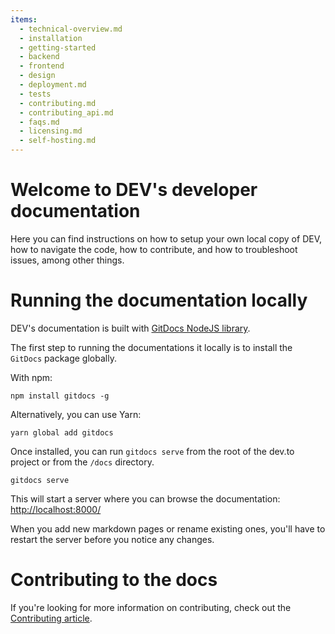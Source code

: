 ```yaml
---
items:
  - technical-overview.md
  - installation
  - getting-started
  - backend
  - frontend
  - design
  - deployment.md
  - tests
  - contributing.md
  - contributing_api.md
  - faqs.md
  - licensing.md
  - self-hosting.md
---
```


# Welcome to DEV's developer documentation

Here you can find instructions on how to setup your own local copy of DEV, how to navigate the code, how to contribute, and how to troubleshoot issues, among other things.

# Running the documentation locally

DEV's documentation is built with [GitDocs NodeJS library](https://www.npmjs.com/package/gitdocs).

The first step to running the documentations it locally is to install the `GitDocs` package globally.

With npm:

```shell
npm install gitdocs -g
```

Alternatively, you can use Yarn:

```shell
yarn global add gitdocs
```

Once installed, you can run `gitdocs serve` from the root of the dev.to project or from the `/docs` directory.

```shell
gitdocs serve
```

This will start a server where you can browse the documentation: <http://localhost:8000/>

When you add new markdown pages or rename existing ones, you'll have to restart
the server before you notice any changes.

# Contributing to the docs

If you're looking for more information on contributing, check out the [Contributing article](https://docs.dev.to/contributing/).
